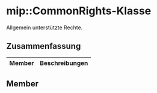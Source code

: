 # <a name="class-mipcommonrights"></a>mip::CommonRights-Klasse 
Allgemein unterstützte Rechte.
  
## <a name="summary"></a>Zusammenfassung
 Member                        | Beschreibungen                                
--------------------------------|---------------------------------------------
  
## <a name="members"></a>Member